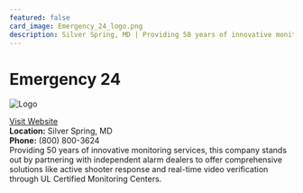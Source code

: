 ```yaml
---
featured: false
card_image: Emergency_24_logo.png
description: Silver Spring, MD | Providing 50 years of innovative monitoring services, this company stands out by partnering with independent alarm dealers to offer comprehensive solutions like active shooter response and real-time video verification through UL Certified Monitoring Centers.
---
```


# Emergency 24
<img src="Emergency_24_logo.png" alt="Logo" style="max-width: 200px; height: auto;">

<a href="https://www.emergency24.us">Visit Website</a>  
**Location:** Silver Spring, MD  
**Phone:** (800) 800-3624 <br>
Providing 50 years of innovative monitoring services, this company stands out by partnering with independent alarm dealers to offer comprehensive solutions like active shooter response and real-time video verification through UL Certified Monitoring Centers.

